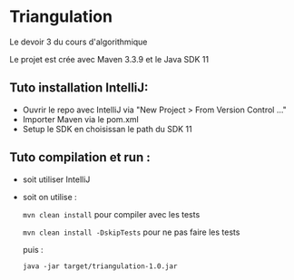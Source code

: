 # Triangulation
Le devoir 3 du cours d'algorithmique

Le projet est crée avec Maven 3.3.9 et le Java SDK 11


## Tuto installation IntelliJ:

  + Ouvrir le repo avec IntelliJ via "New Project > From Version Control ..."
  + Importer Maven via le pom.xml
  + Setup le SDK en choisissan le path du SDK 11


## Tuto compilation et run :

  + soit utiliser IntelliJ
  
  + soit on utilise :<br/>
  
      ```mvn clean install``` pour compiler avec les tests<br/>
      
      ```mvn clean install -DskipTests``` pour ne pas faire les tests<br/>
      
    puis :<br/>
    
      ```java -jar target/triangulation-1.0.jar```
    
